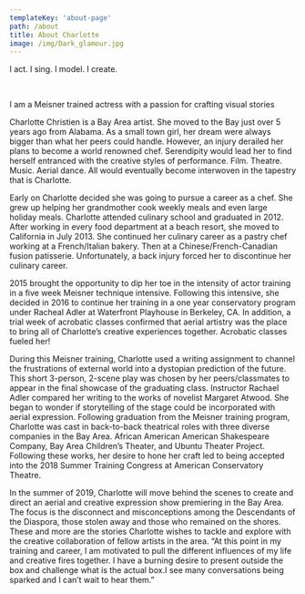 ```yaml
---
templateKey: 'about-page'
path: /about
title: About Charlotte
image: /img/Dark_glamour.jpg
---
```


I act. I sing. I model. I create.

<br>


I am a Meisner trained actress with a passion for crafting visual stories

Charlotte Christien is a Bay Area artist. She moved to the Bay just over 5 years ago from Alabama. As a small town girl, her dream were always bigger than what her peers could handle. However, an injury derailed her plans to become a world renowned chef. Serendipity would lead her to find herself entranced with the creative styles of performance. Film. Theatre. Music. Aerial dance. All would eventually become interwoven in the tapestry that is Charlotte.

Early on Charlotte decided she was going to pursue a career as a chef. She grew up helping her grandmother cook weekly meals and even large holiday meals. Charlotte attended culinary school and graduated in 2012. After working in every food department at a beach resort, she moved to California in July 2013. She continued her culinary career as a pastry chef working at a French/Italian bakery. Then at a Chinese/French-Canadian fusion patisserie. Unfortunately, a back injury forced her to discontinue her culinary career.

2015 brought the opportunity to dip her toe in the intensity of actor training in a five week Meisner technique intensive. Following this intensive, she decided in 2016 to continue her training in a one year conservatory program under Racheal Adler at Waterfront Playhouse in Berkeley, CA. In addition, a trial week of acrobatic classes confirmed that aerial artistry was the place to bring all of Charlotte’s creative experiences together. Acrobatic classes fueled her!

During this Meisner training, Charlotte used a writing assignment to channel the frustrations of external world into a dystopian prediction of the future. This short 3-person, 2-scene play was chosen by her peers/classmates to appear in the final showcase of the graduating class. Instructor Rachael Adler compared her writing to the works of novelist Margaret Atwood. She began to wonder if storytelling of the stage could be incorporated with aerial expression.
Following graduation from the Meisner training program, Charlotte was cast in back-to-back theatrical roles with three diverse companies in the Bay Area. African American American Shakespeare Company, Bay Area Children’s Theater, and Ubuntu Theater Project. Following these works, her desire to hone her craft led to being accepted into the 2018 Summer Training Congress at American Conservatory Theatre.

In the summer of 2019, Charlotte will move behind the scenes to create and direct an aerial and creative expression show premiering in the Bay Area. The focus is the disconnect and misconceptions among the Descendants of the Diaspora, those stolen away and those who remained on the shores.
These and more are the stories Charlotte wishes to tackle and explore with the creative collaboration of fellow artists in the area. “At this point in my training and career, I am motivated to pull the different influences of my life and creative fires together. I have a burning desire to present outside the box and challenge what is the actual box.I see many conversations being sparked and I can’t wait to hear them.”
